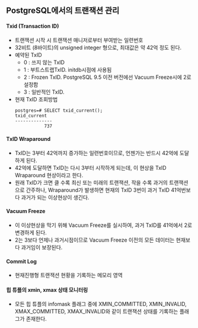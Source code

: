 ## PostgreSQL에서의 트랜잭션 관리

#### Txid (Transaction ID)
- 트랜잭션 시작 시 트랜잭션 매니저로부터 부여받는 일련번호
- 32비트 (8바이트)의 unsigned integer 형으로, 최대값은 약 42억 정도 된다.
- 예약된 TxID
  - 0 : 쓰지 않는 TxID
  - 1 : 부트스트랩TxID. initdb시점에 사용됨
  - 2 : Frozen TxID. PostgreSQL 9.5 이전 버전에선 Vacuum Freeze시에 2로 설정함
  - 3 : 일반적인 TxID.
- 현재 TxID 조회방법
  ```
  postgres=# SELECT txid_current();
  txid_current 
  --------------
             737
  ```

#### TxID Wraparound
- TxID는 3부터 42억까지 증가하는 일련번호이므로, 언젠가는 반드시 42억에 도달하게 된다.
- 42억에 도달하면 TxID는 다시 3부터 시작하게 되는데, 이 현상을 TxID Wraparound 현상이라고 한다.
- 원래 TxID가 크면 클 수록 최신 또는 미래의 트랜잭션, 작을 수록 과거의 트랜잭션으로 간주하나, Wraparound가 발생하면 현재의 TxID 3번이 과거 TxID 41억번보다 과거가 되는 이상현상이 생긴다.

#### Vacuum Freeze
- 이 이상현상을 막기 위해 Vacuum Freeze를 실시하여, 과거 TxID를 41억에서 2로 변경하게 된다.
- 2는 3보다 언제나 과거시점이므로 Vacuum Freeze 이전의 모든 데이터는 현재보다 과거임이 보장된다.

#### Commit Log
- 현재진행형 트랜잭션 현황을 기록하는 메모리 영역

#### 힙 튜플의 xmin, xmax 상태 모니터링
- 모든 힙 튜플의 infomask 플래그 중에 XMIN_COMMITTED, XMIN_INVALID, XMAX_COMMITTED, XMAX_INVALID와 같이 트랜잭션 상태를 기록하는 플래그가 존재한다.
